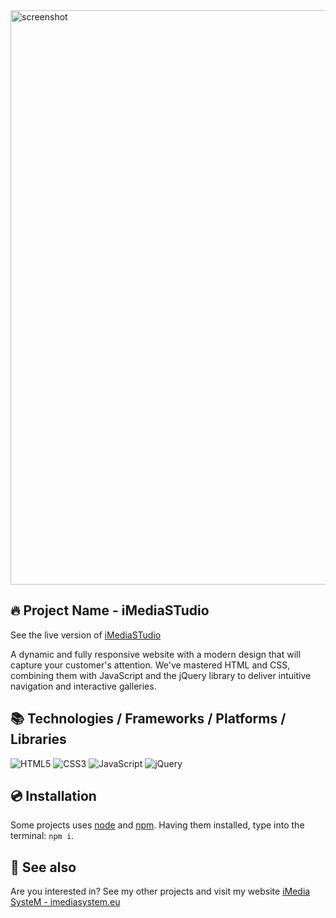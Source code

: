 <img width="1886" height="919" alt="screenshot" src="https://github.com/user-attachments/assets/d40f3220-70e3-4e20-9385-926cc226859a" />

## 🔥 Project Name - iMediaSTudio
See the live version of [iMediaSTudio](https://imediasystem.github.io/iMediaSTudio/)
&nbsp;

A dynamic and fully responsive website with a modern design that will capture your customer's attention. We've mastered HTML and CSS, combining them with JavaScript and the jQuery library to deliver intuitive navigation and interactive galleries.
&nbsp;

## 📚 Technologies / Frameworks / Platforms / Libraries
![HTML5](https://img.shields.io/badge/html5-%23E34F26.svg?style=for-the-badge&logo=html5&logoColor=white)
![CSS3](https://img.shields.io/badge/css3-%231572B6.svg?style=for-the-badge&logo=css3&logoColor=white)
![JavaScript](https://img.shields.io/badge/javascript-%23323330.svg?style=for-the-badge&logo=javascript&logoColor=%23F7DF1E)
![jQuery](https://img.shields.io/badge/jquery-brown.svg?style=for-the-badge&logo=jquery&logoColor=%23F7DF1E)
&nbsp;

## 💿 Installation
Some projects uses [node](https://nodejs.org/en/) and [npm](https://www.npmjs.com/). Having them installed, type into the terminal: `npm i`.
&nbsp;

## 🔗 See also
Are you interested in? See my other projects and visit my website [iMedia SysteM - imediasystem.eu](https://imediasystem.eu/)
&nbsp;
